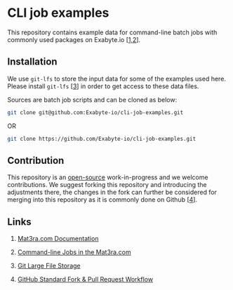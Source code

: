 # CLI job examples

This repository contains example data for command-line batch jobs with commonly used packages on Exabyte.io [[1,2](#links)].

## Installation

We use `git-lfs` to store the input data for some of the examples used here. Please install `git-lfs` [[3](#links)] in order to get access to these data files.

Sources are batch job scripts and can be cloned as below:

```bash
git clone git@github.com:Exabyte-io/cli-job-examples.git
```

OR

```bash
git clone https://github.com/Exabyte-io/cli-job-examples.git
```


## Contribution

This repository is an [open-source](LICENSE.md) work-in-progress and we welcome contributions. We suggest forking this repository and introducing the adjustments there, the changes in the fork can further be considered for merging into this repository as it is commonly done on Github [[4](#links)].


## Links

1. [Mat3ra.com Documentation](https://docs.mat3ra.com)

2. [Command-line Jobs in the Mat3ra.com](https://docs.mat3ra.com/jobs-cli/overview/)

3. [Git Large File Storage](https://git-lfs.github.com/)

4. [GitHub Standard Fork & Pull Request Workflow](https://gist.github.com/Chaser324/ce0505fbed06b947d962)
